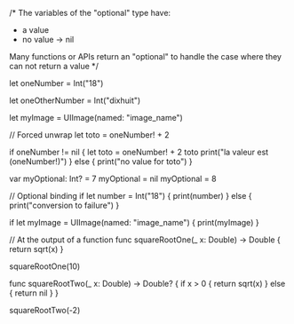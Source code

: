 
/* The variables of the "optional" type have:
- a value
- no value -> nil
 
Many functions or APIs return an "optional" to handle the case where they can not return a value */

let oneNumber = Int("18")

let oneOtherNumber = Int("dixhuit")

let myImage = UIImage(named: "image_name")

// Forced unwrap
let toto = oneNumber! + 2

if oneNumber != nil {
    let toto = oneNumber! + 2
    toto
    print("la valeur est \(oneNumber!)")
} else {
    print("no value for toto")
}

var myOptional: Int? = 7
myOptional = nil
myOptional = 8

// Optional binding
if let number = Int("18") {
    print(number)
} else {
    print("conversion to failure")
}

if let myImage = UIImage(named: "image_name") {
    print(myImage)
}

// At the output of a function
func squareRootOne(_ x: Double) -> Double {
    return sqrt(x)
}

squareRootOne(10)

func squareRootTwo(_ x: Double) -> Double? {
    if x > 0 {
    return sqrt(x)
} else {
    return nil
    }
}

squareRootTwo(-2)
